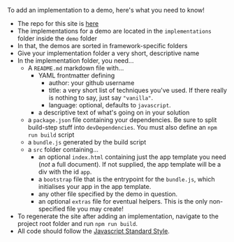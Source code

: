 To add an implementation to a demo, here's what you need to know!

* The repo for this site is [here](https://github.com/krawaller/jscomp)
* The implementations for a demo are located in the `implementations` folder inside the `demo` folder
* In that, the demos are sorted in framework-specific folders
* Give your implementation folder a very short, descriptive name
* In the implementation folder, you need...
  * A `README.md` markdown file with...
    * YAML frontmatter defining
      * author: your github username
      * title: a very short list of techniques you've used. If there really is nothing to say, just say `"vanilla"`.
      * language: optional, defaults to `javascript`.
    * a descriptive text of what's going on in your solution
  * a `package.json` file containing your dependencies. Be sure to split build-step stuff into `devDependencies`. You must also define an `npm run build` script
  * a `bundle.js` generated by the build script
  * a `src` folder containing...
    * an optional `index.html` containing just the app template you need (*not* a full document). If not supplied, the app template will be a div with the id `app`.
    * a `bootstrap` file that is the entrypoint for the `bundle.js`, which initialises your app in the app template.
    * any other file specified by the demo in question.
    * an optional `extras` file for eventual helpers. This is the only non-specified file you may create!
* To regenerate the site after adding an implementation, navigate to the project root folder and run `npm run build`.
* All code should follow the [Javascript Standard Style](http://standardjs.com/).